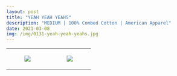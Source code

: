 ```yaml
---
layout: post
title: "YEAH YEAH YEAHS"
description: "MEDIUM | 100% Combed Cotton | American Apparel"
date: 2021-03-08
img: /img/0131-yeah-yeah-yeahs.jpg
---
```




<table style="width:100%;"><tr><td style="vertical-align:top;">
      <figure class="tmblr-full" data-orig-height="2048" data-orig-width="1365" data-orig-src="https://concertshirts.netlify.app/shirts/0131/0131-01.jpg"><img src="https://64.media.tumblr.com/ca1b01520fb284d93669eea992d3c80f/26c25968689675d0-c4/s540x810/70a5ddc400fe7652b37168f98c3c3e352aa8fc2e.jpg" data-orig-height="2048" data-orig-width="1365" data-orig-src="https://concertshirts.netlify.app/shirts/0131/0131-01.jpg"/></figure></td>
    <td style="vertical-align:top;">
      <figure class="tmblr-full" data-orig-height="2048" data-orig-width="1365" data-orig-src="https://concertshirts.netlify.app/shirts/0131/0131-02.jpg"><img src="https://64.media.tumblr.com/5977600c0fcc0ec7e21f73d98b049558/26c25968689675d0-51/s540x810/6d0d2414d8f2f71efdb5050dc559dbb22cae0f84.jpg" data-orig-height="2048" data-orig-width="1365" data-orig-src="https://concertshirts.netlify.app/shirts/0131/0131-02.jpg"/></figure></td>
  </tr></table>

